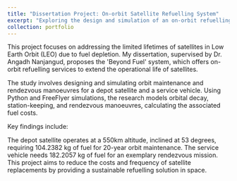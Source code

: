 ```yaml
---
title: "Dissertation Project: On-orbit Satellite Refuelling System"
excerpt: "Exploring the design and simulation of an on-orbit refuelling system to extend satellite lifetimes in Low Earth Orbit (LEO).<br/><img src='/images/500x300.png'>"
collection: portfolio
---
```


This project focuses on addressing the limited lifetimes of satellites in Low Earth Orbit (LEO) due to fuel depletion. My dissertation, supervised by Dr. Angadh Nanjangud, proposes the 'Beyond Fuel' system, which offers on-orbit refuelling services to extend the operational life of satellites.

The study involves designing and simulating orbit maintenance and rendezvous manoeuvres for a depot satellite and a service vehicle. Using Python and FreeFlyer simulations, the research models orbital decay, station-keeping, and rendezvous manoeuvres, calculating the associated fuel costs.

Key findings include:

The depot satellite operates at a 550km altitude, inclined at 53 degrees, requiring 104.2382 kg of fuel for 20-year orbit maintenance.
The service vehicle needs 182.2057 kg of fuel for an exemplary rendezvous mission.
This project aims to reduce the costs and frequency of satellite replacements by providing a sustainable refuelling solution in space.
